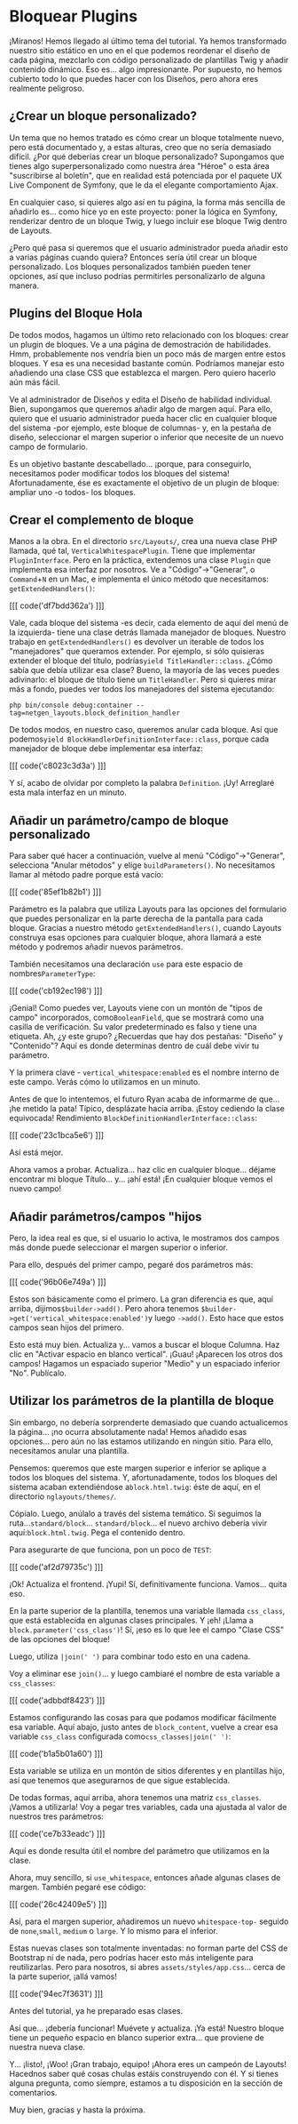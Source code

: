 # Bloquear Plugins

¡Míranos! Hemos llegado al último tema del tutorial. Ya hemos transformado nuestro sitio estático en uno en el que podemos reordenar el diseño de cada página, mezclarlo con código personalizado de plantillas Twig y añadir contenido dinámico. Eso es... algo impresionante. Por supuesto, no hemos cubierto todo lo que puedes hacer con los Diseños, pero ahora eres realmente peligroso.

## ¿Crear un bloque personalizado?

Un tema que no hemos tratado es cómo crear un bloque totalmente nuevo, pero está documentado y, a estas alturas, creo que no sería demasiado difícil. ¿Por qué deberías crear un bloque personalizado? Supongamos que tienes algo superpersonalizado como nuestra área "Héroe" o esta área "suscribirse al boletín", que en realidad está potenciada por el paquete UX Live Component de Symfony, que le da el elegante comportamiento Ajax.

En cualquier caso, si quieres algo así en tu página, la forma más sencilla de añadirlo es... como hice yo en este proyecto: poner la lógica en Symfony, renderizar dentro de un bloque Twig, y luego incluir ese bloque Twig dentro de Layouts.

¿Pero qué pasa si queremos que el usuario administrador pueda añadir esto a varias páginas cuando quiera? Entonces sería útil crear un bloque personalizado. Los bloques personalizados también pueden tener opciones, así que incluso podrías permitirles personalizarlo de alguna manera.

## Plugins del Bloque Hola

De todos modos, hagamos un último reto relacionado con los bloques: crear un plugin de bloques. Ve a una página de demostración de habilidades. Hmm, probablemente nos vendría bien un poco más de margen entre estos bloques. Y esa es una necesidad bastante común. Podríamos manejar esto añadiendo una clase CSS que establezca el margen. Pero quiero hacerlo aún más fácil.

Ve al administrador de Diseños y edita el Diseño de habilidad individual. Bien, supongamos que queremos añadir algo de margen aquí. Para ello, quiero que el usuario administrador pueda hacer clic en cualquier bloque del sistema -por ejemplo, este bloque de columnas- y, en la pestaña de diseño, seleccionar el margen superior o inferior que necesite de un nuevo campo de formulario.

Es un objetivo bastante descabellado... ¡porque, para conseguirlo, necesitamos poder modificar todos los bloques del sistema! Afortunadamente, ése es exactamente el objetivo de un plugin de bloque: ampliar uno -o todos- los bloques.

## Crear el complemento de bloque

Manos a la obra. En el directorio `src/Layouts/`, crea una nueva clase PHP llamada, qué tal, `VerticalWhitespacePlugin`. Tiene que implementar `PluginInterface`. Pero en la práctica, extendemos una clase `Plugin` que implementa esa interfaz por nosotros. Ve a "Código"->"Generar", o `Command`+`N` en un Mac, e implementa el único método que necesitamos: `getExtendedHandlers()`:

[[[ code('df7bdd362a') ]]]

Vale, cada bloque del sistema -es decir, cada elemento de aquí del menú de la izquierda- tiene una clase detrás llamada manejador de bloques. Nuestro trabajo en `getExtendedHandlers()` es devolver un iterable de todos los "manejadores" que queramos extender. Por ejemplo, si sólo quisieras extender el bloque del título, podrías`yield TitleHandler::class`. ¿Cómo sabía que debía utilizar esa clase? Bueno, la mayoría de las veces puedes adivinarlo: el bloque de título tiene un `TitleHandler`. Pero si quieres mirar más a fondo, puedes ver todos los manejadores del sistema ejecutando:

```terminal
php bin/console debug:container --tag=netgen_layouts.block_definition_handler
```

De todos modos, en nuestro caso, queremos anular cada bloque. Así que podemos`yield BlockHandlerDefinitionInterface::class`, porque cada manejador de bloque debe implementar esa interfaz:

[[[ code('c8023c3d3a') ]]]

Y sí, acabo de olvidar por completo la palabra `Definition`. ¡Uy! Arreglaré esta mala interfaz en un minuto.

## Añadir un parámetro/campo de bloque personalizado

Para saber qué hacer a continuación, vuelve al menú "Código"->"Generar", selecciona "Anular métodos" y elige `buildParameters()`. No necesitamos llamar al método padre porque está vacío:

[[[ code('85ef1b82b1') ]]]

Parámetro es la palabra que utiliza Layouts para las opciones del formulario que puedes personalizar en la parte derecha de la pantalla para cada bloque. Gracias a nuestro método `getExtendedHandlers()`, cuando Layouts construya esas opciones para cualquier bloque, ahora llamará a este método y podremos añadir nuevos parámetros.

También necesitamos una declaración `use` para este espacio de nombres`ParameterType`:

[[[ code('cb192ec198') ]]]

¡Genial! Como puedes ver, Layouts viene con un montón de "tipos de campo" incorporados, como`BooleanField`, que se mostrará como una casilla de verificación. Su valor predeterminado es falso y tiene una etiqueta. Ah, ¿y este grupo? ¿Recuerdas que hay dos pestañas: "Diseño" y "Contenido"? Aquí es donde determinas dentro de cuál debe vivir tu parámetro.

Y la primera clave - `vertical_whitespace:enabled` es el nombre interno de este campo. Verás cómo lo utilizamos en un minuto.

Antes de que lo intentemos, el futuro Ryan acaba de informarme de que... ¡he metido la pata! Típico, desplázate hacia arriba. ¡Estoy cediendo la clase equivocada! Rendimiento `BlockDefinitionHandlerInterface::class`:

[[[ code('23c1bca5e6') ]]]

Así está mejor.

Ahora vamos a probar. Actualiza... haz clic en cualquier bloque... déjame encontrar mi bloque Título... y... ¡ahí está! ¡En cualquier bloque vemos el nuevo campo!

## Añadir parámetros/campos "hijos

Pero, la idea real es que, si el usuario lo activa, le mostramos dos campos más donde puede seleccionar el margen superior o inferior.

Para ello, después del primer campo, pegaré dos parámetros más:

[[[ code('96b06e749a') ]]]

Estos son básicamente como el primero. La gran diferencia es que, aquí arriba, dijimos`$builder->add()`. Pero ahora tenemos `$builder->get('vertical_whitespace:enabled')`y luego `->add()`. Esto hace que estos campos sean hijos del primero.

Esto está muy bien. Actualiza y... vamos a buscar el bloque Columna. Haz clic en "Activar espacio en blanco vertical". ¡Guau! ¡Aparecen los otros dos campos! Hagamos un espaciado superior "Medio" y un espaciado inferior "No". Publícalo.

## Utilizar los parámetros de la plantilla de bloque

Sin embargo, no debería sorprenderte demasiado que cuando actualicemos la página... ¡no ocurra absolutamente nada! Hemos añadido esas opciones... pero aún no las estamos utilizando en ningún sitio. Para ello, necesitamos anular una plantilla.

Pensemos: queremos que este margen superior e inferior se aplique a todos los bloques del sistema. Y, afortunadamente, todos los bloques del sistema acaban extendiéndose a`block.html.twig`: éste de aquí, en el directorio `nglayouts/themes/`.

Cópialo. Luego, anúlalo a través del sistema temático. Si seguimos la ruta...`standard/block`... `standard/block`... el nuevo archivo debería vivir aquí:`block.html.twig`. Pega el contenido dentro.

Para asegurarte de que funciona, pon un poco de `TEST`:

[[[ code('af2d79735c') ]]]

¡Ok! Actualiza el frontend. ¡Yupi! Sí, definitivamente funciona. Vamos... quita eso.

En la parte superior de la plantilla, tenemos una variable llamada `css_class`, que está establecida en algunas clases principales. Y ¡eh! ¡Llama a `block.parameter('css_class')`! Sí, ¡eso es lo que lee el campo "Clase CSS" de las opciones del bloque!

Luego, utiliza `|join(' ')` para combinar todo esto en una cadena.

Voy a eliminar ese `join()`... y luego cambiaré el nombre de esta variable a `css_classes`:

[[[ code('adbbdf8423') ]]]

Estamos configurando las cosas para que podamos modificar fácilmente esa variable. Aquí abajo, justo antes de `block_content`, vuelve a crear esa variable `css_class` configurada como`css_classes|join(' ')`:

[[[ code('b1a5b01a60') ]]]

Esta variable se utiliza en un montón de sitios diferentes y en plantillas hijo, así que tenemos que asegurarnos de que sigue establecida.

De todas formas, aquí arriba, ahora tenemos una matriz `css_classes`. ¡Vamos a utilizarla! Voy a pegar tres variables, cada una ajustada al valor de nuestros tres parámetros:

[[[ code('ce7b33eadc') ]]]

Aquí es donde resulta útil el nombre del parámetro que utilizamos en la clase.

Ahora, muy sencillo, si `use_whitespace`, entonces añade algunas clases de margen. También pegaré ese código:

[[[ code('26c42409e5') ]]]

Así, para el margen superior, añadiremos un nuevo `whitespace-top-` seguido de `none`,`small`, `medium` o `large`. Y lo mismo para el inferior.

Estas nuevas clases son totalmente inventadas: no forman parte del CSS de Bootstrap ni de nada, pero podrías hacer esto más inteligente para reutilizarlas. Pero para nosotros, si abres `assets/styles/app.css`... cerca de la parte superior, ¡allá vamos!

[[[ code('94ec7f3631') ]]]

Antes del tutorial, ya he preparado esas clases.

Así que... ¡debería funcionar! Muévete y actualiza. ¡Ya está! Nuestro bloque tiene un pequeño espacio en blanco superior extra... que proviene de nuestra nueva clase.

Y... ¡listo!, ¡Woo! ¡Gran trabajo, equipo! ¡Ahora eres un campeón de Layouts! Hacednos saber qué cosas chulas estáis construyendo con él. Y si tienes alguna pregunta, como siempre, estamos a tu disposición en la sección de comentarios.

Muy bien, gracias y hasta la próxima.
